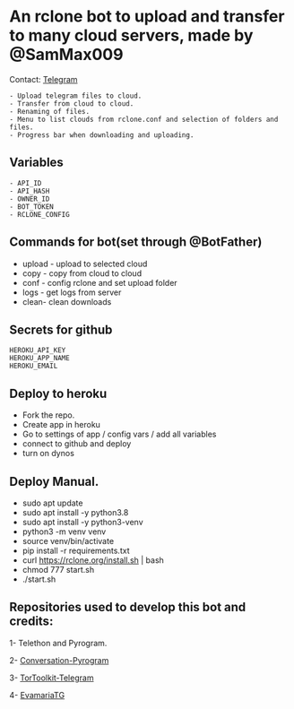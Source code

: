 # An rclone bot to upload and transfer to many cloud servers, made by @SamMax009

Contact: [Telegram](https://t.me/SamMax009)

    - Upload telegram files to cloud.
    - Transfer from cloud to cloud.
    - Renaming of files.
    - Menu to list clouds from rclone.conf and selection of folders and files.
    - Progress bar when downloading and uploading.

## Variables

    - API_ID
    - API_HASH
    - OWNER_ID
    - BOT_TOKEN
    - RCLONE_CONFIG

## Commands for bot(set through @BotFather) 
- upload - upload to selected cloud 
- copy - copy from cloud to cloud
- conf - config rclone and set upload folder 
- logs - get logs from server
- clean- clean downloads

## Secrets for github

    HEROKU_API_KEY
    HEROKU_APP_NAME
    HEROKU_EMAIL
    
    
## Deploy to heroku
- Fork the repo.
- Create app in heroku
- Go to settings of app / config vars / add all variables
- connect to github and deploy
- turn on dynos

## Deploy Manual. 
- sudo apt update 
- sudo apt install -y python3.8 
- sudo apt install -y python3-venv 
- python3 -m venv venv 
- source venv/bin/activate 
- pip install -r requirements.txt 
- curl https://rclone.org/install.sh | bash
- chmod 777 start.sh 
- ./start.sh

## Repositories used to develop this bot and credits:

1- Telethon and Pyrogram.

2- [Conversation-Pyrogram](https://github.com/Ripeey/Conversation-Pyrogram/archive/refs/heads/main.zip)

3- [TorToolkit-Telegram](https://github.com/yash-dk/TorToolkit-Telegram)

4- [EvamariaTG](https://github.com/EvamariaTG/EvaMaria)

